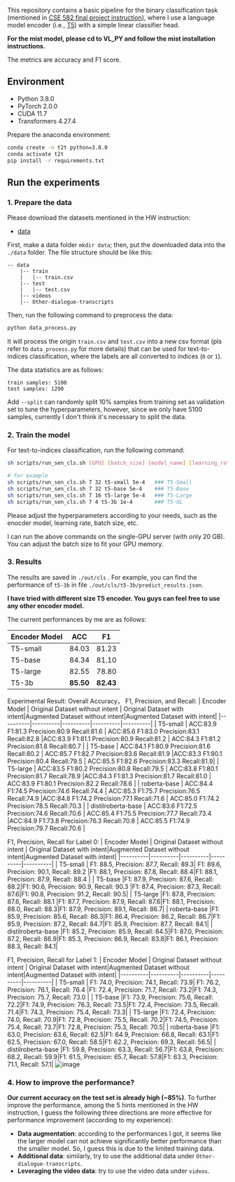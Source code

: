 This repository contains a basic pipeline for the binary classification task (mentioned in [CSE 582 final project instruction](https://psu.instructure.com/courses/2309886/assignments/15994501)), where I use a language model encoder (i.e., [T5](https://huggingface.co/docs/transformers/model_doc/t5)) with a simple linear classifier head. 

**For the mist model, please cd to VL_PY and follow the mist installation instructions.**

The metrics are accuracy and F1 score.

## Environment

- Python 3.8.0
- PyTorch 2.0.0
- CUDA 11.7
- Transformers 4.27.4

Prepare the anaconda environment:

```bash
conda create -n t2t python=3.8.0
conda activate t2t
pip install -r requirements.txt
```

## Run the experiments

### 1. Prepare the data

Please download the datasets mentioned in the HW instruction:
- [data](https://drive.google.com/drive/folders/1RAWWGTI7ciFkQfl3P9TSlC8Wm-seZYrN)


First, make a data folder `mkdir data`; then, put the downloaded data into the `./data` folder. The file structure should be like this:

``` 
-- data
    |-- train
    |   |-- train.csv
    |-- test
    |   |-- test.csv
    |-- videos
    |-- Other-dialogue-transcripts
```

Then, run the following command to preprocess the data:

```bash
python data_process.py
```

It will process the origin `train.csv` and `test.csv` into a new csv format (pls refer to `data_process.py` for more details) that can be used for text-to-indices classification, where the labels are all converted to indices (`0` or `1`).   

The data statistics are as follows:

```
train samples: 5100
test samples: 1290
```

Add `--split` can randomly split 10% samples from training set as validation set to tune the hyperparameters, however, since we only have 5100 samples, currently I don't think it's necessary to split the data.


### 2. Train the model


For text-to-indices classification, run the following command:

```bash
sh scripts/run_sen_cls.sh [GPU] [batch_size] [model_name] [learning_rate]

# for example
sh scripts/run_sen_cls.sh 7 32 t5-small 5e-4   ### T5-Small
sh scripts/run_sen_cls.sh 7 32 t5-base 5e-4    ### T5-Base
sh scripts/run_sen_cls.sh 7 16 t5-large 5e-4   ### T5-Large
sh scripts/run_sen_cls.sh 7 4 t5-3b 1e-4       ### T5-XL
```

Please adjust the hyperparameters according to your needs, such as the enocder model, learning rate, batch size, etc.

I can run the above commands on the single-GPU server (with only 20 GB). You can adjust the batch size to fit your GPU memory.


### 3. Results

The results are saved in `./out/cls` . For example, you can find the performance of `t5-3b` in file `./out/cls/t5-3b/predict_results.json`.

**I have tried with different size T5 encoder. You guys can feel free to use any other encoder model.**

The current performances by me are as follows:

| Encoder Model    | ACC      | F1       |
|----------|----------|----------|
| T5-small | 84.03   | 81.23  |
| T5-base  | 84.34  | 81.10  |
| T5-large | 82.55  | 78.80  |
| T5-3b    | **85.50**  | **82.43**  |

Experimental Result:
Overall Accuracy， F1, Precision, and Recall:
| Encoder Model    | Original Dataset without intent | Original Dataset with intent|Augmented Dataset without intent|Augmented Dataset with intent|
|----------|----------|----------|----------|----------|
| T5-small | ACC:83.9    F1:81.3  Precision:80.9 Recall:81.6 | ACC:85.6    F1:83.0 Precision:83.1 Recall:82.8 |ACC:83.9    F1:81.1  Precision:80.9 Recall:81.2 | ACC:84.3    F1:81.2 Precision:81.8 Recall:80.7 |
| T5-base  | ACC:84.1    F1:80.9  Precision:81.6 Recall:80.2  | ACC:85.7    F1:82.7 Precision:83.6 Recall:81.9  |ACC:83.3    F1:80.1  Precision:80.4 Recall:79.5  | ACC:85.5    F1:82.6 Precision:83.3 Recall:81.9|
| T5-large | ACC:83.5    F1:80.2 Precision:80.8  Recall:79.5  | ACC:83.8    F1:80.1 Precision:81.7 Recall:78.9 |ACC:84.3    F1:81.3 Precision:81.7 Recall:81.0  | ACC:83.9    F1:80.1 Precision:82.2 Recall:78.6 |
| roberta-base | ACC:84.4    F1:74.5 Precision:74.6  Recall:74.4  | ACC:85.3    F1:75.7 Precision:76.5  Recall:74.9 |ACC:84.8    F1:74.2  Precision:77.1   Recall:71.6 | ACC:85.0    F1:74.2 Precision:78.5  Recall:70.3 |
| distilroberta-base | ACC:83.6    F1:72.5  Precision:74.6  Recall:70.6 | ACC:85.4    F1:75.5 Precision:77.7  Recall:73.4 |ACC:84.9    F1:73.8  Precision:76.3  Recall:70.8 | ACC:85.5    F1:74.9 Precision:79.7  Recall:70.6 |

F1, Precision, Recall for Label 0:
| Encoder Model    | Original Dataset without intent | Original Dataset with intent|Augmented Dataset without intent|Augmented Dataset with intent|
|----------|----------|----------|----------|----------|
| T5-small | F1: 88.5, Precision: 87.7, Recall: 89.3| F1: 89.6, Precision: 90.1, Recall: 89.2 |F1: 88.1, Precision: 87.8, Recall: 88.4|F1: 88.1, Precision: 87.9, Recall: 88.4 |
| T5-base |F1: 87.9, Precision: 87.6, Recall: 88.2|F1: 90.6, Precision: 90.9, Recall: 90.3 |F1: 87.4, Precision: 87.3, Recall: 87.6|F1: 90.8, Precision: 91.2, Recall: 90.5|
| T5-large |F1: 87.8, Precision: 87.6, Recall: 88.1 |F1: 87.7, Precision: 87.9, Recall: 87.6|F1: 88.1, Precision: 88.0, Recall: 88.3|F1: 87.9, Precision: 89.1, Recall: 86.7|
| roberta-base |F1: 85.9, Precision: 85.6, Recall: 86.3|F1: 86.4, Precision: 86.2, Recall: 86.7|F1: 85.9, Precision: 87.2, Recall: 84.7|F1: 85.9, Precision: 87.7, Recall: 84.1|
| distilroberta-base |F1: 85.2, Precision: 85.9, Recall: 84.5|F1: 87.0, Precision: 87.2, Recall: 86.9|F1: 85.3, Precision: 86.9, Recall: 83.8|F1: 86.1, Precision: 88.3, Recall: 84.1|

F1, Precision, Recall for Label 1:
| Encoder Model    | Original Dataset without intent | Original Dataset with intent|Augmented Dataset without intent|Augmented Dataset with intent|
|----------|----------|----------|----------|----------|
| T5-small | F1: 74.0, Precision: 74.1, Recall: 73.9| F1: 76.2, Precision: 76.1, Recall: 76.4 |F1: 72.4, Precision: 71.7, Recall: 73.2|F1: 74.3, Precision: 75.7, Recall: 73.0 |
| T5-base |F1: 73.9, Precision: 75.6, Recall: 72.2|F1: 74.9, Precision: 76.3, Recall: 73.5|F1: 72.4, Precision: 73.5, Recall: 71.4|F1: 74.3, Precision: 75.4, Recall: 73.3|
| T5-large |F1: 72.4, Precision: 74.0, Recall: 70.9|F1: 72.8, Precision: 75.5, Recall: 70.2|F1: 74.5, Precision: 75.4, Recall: 73.7|F1: 72.8, Precision: 75.3, Recall: 70.5|
| roberta-base |F1: 63.0, Precision: 63.6, Recall: 62.5|F1: 64.9, Precision: 66.8, Recall: 63.1|F1: 62.5, Precision: 67.0, Recall: 58.5|F1: 62.2, Precision: 69.3, Recall: 56.5|
| distilroberta-base |F1: 59.8, Precision: 63.3, Recall: 56.7|F1: 63.8, Precision: 68.2, Recall: 59.9|F1: 61.5, Precision: 65.7, Recall: 57.8|F1: 63.3, Precision: 71.1, Recall: 57.1|
![image](https://github.com/RenzeLou/CSE_582_course_project/assets/36984321/93df4783-4abd-4ba5-95aa-26007a917411)




### 4. How to improve the performance?

**Our current accuracy on the test set is already high (~85%)**. To further improve the performance, among the 5 hints mentioned in the HW instruction, I guess the following three directions are more effective for performance improvement (according to my experience):

- **Data augmentation**: according to the performances I got, it seems like the larger model can not achieve significantly better performance than the smaller model. So, I guess this is due to the limited training data. 
- **Additional data**: similarly, try to use the additional data under `Other-dialogue-transcripts`.
- **Leveraging the video data**: try to use the video data under `videos`.

